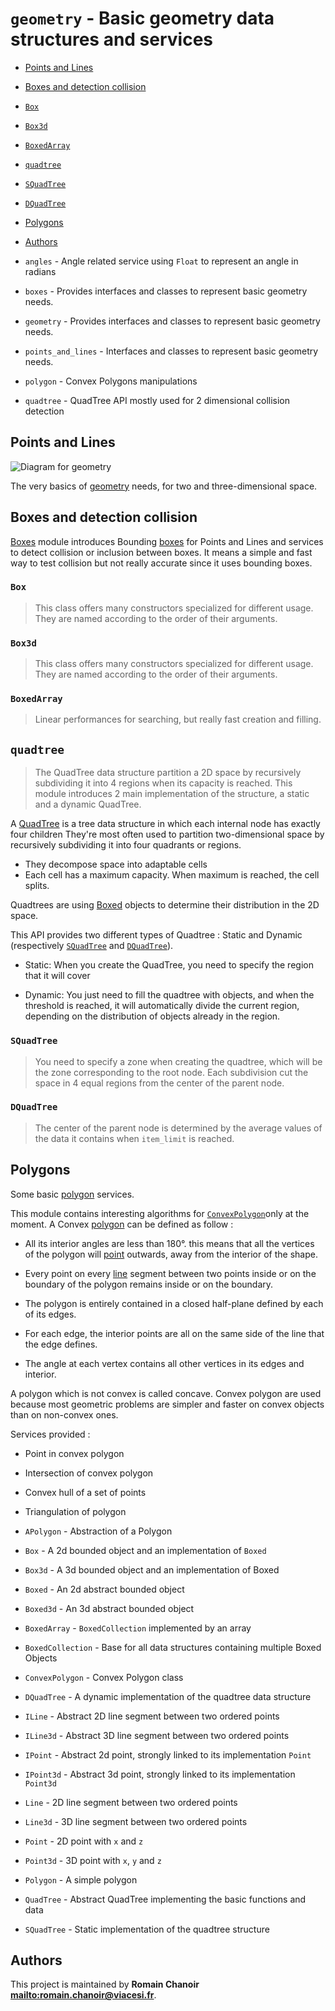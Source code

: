 # `geometry` - Basic geometry data structures and services

* [Points and Lines](#Points-and-Lines)

* [Boxes and detection collision](#Boxes-and-detection-collision)

* [`Box`](#`Box`)

* [`Box3d`](#`Box3d`)

* [`BoxedArray`](#`BoxedArray`)

* [`quadtree`](#`quadtree`)

* [`SQuadTree`](#`SQuadTree`)

* [`DQuadTree`](#`DQuadTree`)

* [Polygons](#Polygons)

* [Authors](#Authors)

* `angles` - Angle related service using `Float` to represent an angle in radians

* `boxes` - Provides interfaces and classes to represent basic geometry needs.

* `geometry` - Provides interfaces and classes to represent basic geometry needs.

* `points_and_lines` - Interfaces and classes to represent basic geometry needs.

* `polygon` - Convex Polygons manipulations

* `quadtree` - QuadTree API mostly used for 2 dimensional collision detection

## Points and Lines

![Diagram for `geometry`](uml-geometry.svg)

The very basics of [geometry](geometry) needs, for two and three-dimensional space.

## Boxes and detection collision

[Boxes](geometry::Box) module introduces Bounding [boxes](geometry::boxes) for Points and Lines and services to detect collision or inclusion between boxes.
It means a simple and fast way to test collision but not really accurate since it uses bounding boxes.

### `Box`

> This class offers many constructors specialized for different usage. They are
> named according to the order of their arguments.

### `Box3d`

> This class offers many constructors specialized for different usage. They are
> named according to the order of their arguments.

### `BoxedArray`

> Linear performances for searching, but really fast creation and filling.

## `quadtree`

> The QuadTree data structure partition a 2D space by recursively
> subdividing it into 4 regions when its capacity is reached.
> This module introduces 2 main implementation of the structure,
> a static and a dynamic QuadTree.

A [QuadTree](geometry::QuadTree) is a tree data structure in which each internal node has exactly four children
They're most often used to partition two-dimensional space by recursively subdividing
it into four quadrants or regions.

* They decompose space into adaptable cells
* Each cell has a maximum capacity. When maximum is reached, the cell splits.

Quadtrees are using [Boxed](geometry::Boxed) objects to determine their distribution in the 2D space.

This API provides two different types of Quadtree : Static and Dynamic (respectively [`SQuadTree`](geometry::SQuadTree) and [`DQuadTree`](geometry::DQuadTree)).

* Static: When you create the QuadTree, you need to specify the region that it will cover

* Dynamic: You just need to fill the quadtree with objects, and when the threshold is reached,
  it will automatically divide the current region, depending on the distribution of objects already in the region.

### `SQuadTree`

> You need to specify a zone when creating the quadtree,
> which will be the zone corresponding to the root node.
> Each subdivision cut the space in 4 equal regions from
> the center of the parent node.

### `DQuadTree`

> The center of the parent node is determined by the average
> values of the data it contains when `item_limit` is reached.

## Polygons

Some basic [polygon](geometry::Polygon) services.

This module contains interesting algorithms for [`ConvexPolygon`](geometry::ConvexPolygon)only at the moment. A Convex [polygon](geometry::polygon) can be defined as follow :

* All its interior angles are less than 180°. this means that all the vertices of the polygon
  will [point](geometry::Point) outwards, away from the interior of the shape.

* Every point on every [line](geometry::Line) segment between two points inside or on the boundary of the polygon
  remains inside or on the boundary.

* The polygon is entirely contained in a closed half-plane defined by each of its edges.

* For each edge, the interior points are all on the same side of the line that the edge defines.

* The angle at each vertex contains all other vertices in its edges and interior.

A polygon which is not convex is called concave. Convex polygon are used because most
geometric problems are simpler and faster on convex objects than on non-convex ones.

Services provided :

* Point in convex polygon

* Intersection of convex polygon

* Convex hull of a set of points

* Triangulation of polygon

* `APolygon` - Abstraction of a Polygon

* `Box` - A 2d bounded object and an implementation of `Boxed`

* `Box3d` - A 3d bounded object and an implementation of Boxed

* `Boxed` - An 2d abstract bounded object

* `Boxed3d` - An 3d abstract bounded object

* `BoxedArray` - `BoxedCollection` implemented by an array

* `BoxedCollection` - Base for all data structures containing multiple Boxed Objects

* `ConvexPolygon` - Convex Polygon class

* `DQuadTree` - A dynamic implementation of the quadtree data structure

* `ILine` - Abstract 2D line segment between two ordered points

* `ILine3d` - Abstract 3D line segment between two ordered points

* `IPoint` - Abstract 2d point, strongly linked to its implementation `Point`

* `IPoint3d` - Abstract 3d point, strongly linked to its implementation `Point3d`

* `Line` - 2D line segment between two ordered points

* `Line3d` - 3D line segment between two ordered points

* `Point` - 2D point with `x` and `z`

* `Point3d` - 3D point with `x`, `y` and `z`

* `Polygon` - A simple polygon

* `QuadTree` - Abstract QuadTree implementing the basic functions and data

* `SQuadTree` - Static implementation of the quadtree structure

## Authors

This project is maintained by **Romain Chanoir <mailto:romain.chanoir@viacesi.fr>**.
